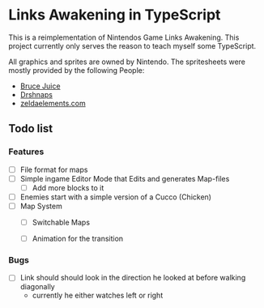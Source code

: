 # Links Awakening in TypeScript

This is a reimplementation of Nintendos Game Links Awakening. This project currently only serves the reason to teach myself some TypeScript.

All graphics and sprites are owned by Nintendo.
The spritesheets were mostly provided by the following People:

- [Bruce Juice](https://www.spriters-resource.com/game_boy_gbc/thelegendofzeldalinksawakeningdx/sheet/9436/)
- [Drshnaps](https://www.spriters-resource.com/game_boy_gbc/thelegendofzeldalinksawakeningdx/sheet/9445/)
- [zeldaelements.com](http://www.zeldaelements.net/games/c/links_awakening/maps)

## Todo list

### Features

- [ ] File format for maps
- [ ] Simple ingame Editor Mode that Edits and generates Map-files
    - [ ] Add more blocks to it
- [ ] Enemies start with a simple version of a Cucco (Chicken)
- [ ] Map System
    - [ ] Switchable Maps
    - [ ] Animation for the transition


### Bugs

- [ ] Link should should look in the direction he looked at before walking diagonally
    - currently he either watches left or right

